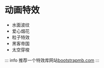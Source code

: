 # 动画特效

- 水面波纹
- 爱心烟花
- 粒子特效
- 黑客帝国
- 太空穿梭

::: info
推荐一个特效库网站[bootstrapmb.com](https://www.bootstrapmb.com/)
:::
